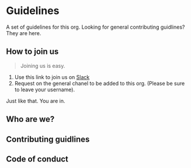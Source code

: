 # Guidelines
A set of guidelines for this org. Looking for general contributing guidlines? They are here.

## How to join us
> Joining us is easy.
1. Use this link to join us on [Slack](https://join.slack.com/t/opensource254/shared_invite/zt-dfkd2h0m-zWzQn8WSeYoUICl3GNOncw)
2. Request on the general chanel to be added to this org. (Please be sure to leave your username).

Just like that. You are in.

## Who are we?

## Contributing guidlines

## Code of conduct
